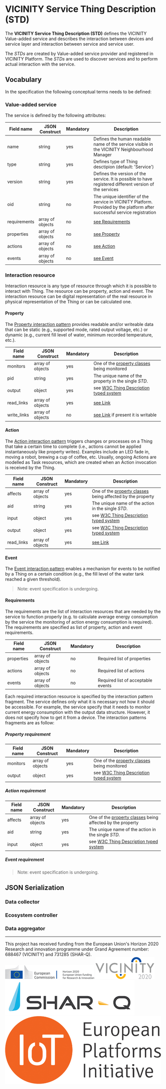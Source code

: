 # VICINITY Service Thing Description (STD)

The **VICINITY Service Thing Description (STD)** defines the VICINITY Value-added service and describes the interaction between devices and service layer and interaction between service and service user.

The *STDs* are created by Value-added service provider and registered in VICINITY Platform. The *STDs* are used to discover services and to perform actual interaction with the service.

## Vocabulary
In the specification the following conceptual terms needs to be defined:
### Value-added service
The service is defined by the following attributes:

| Field name | JSON Construct | Mandatory | Description |
| --- | --- | --- | ---|
| name | string | yes | Defines the human readable name of the service visible in the VICINITY Neighbourhood Manager
| type | string | yes | Defines type of Thing desctipion (default: 'Service')|
| version | string | yes |Defines the version of the service. It is possible to have registered different version of the services |
| oid | string | no | The unique identifier of the service in VICINITY Platform. Provided by the platform after successful service registration |
| requirements | array of objects | no | [see Requirements](#vocabulary) |
| properties | array of objects | no | [see Property](#property)  |
| actions | array of objects | no | [see Action](#action)  |
| events | array of objects | no | [see Event](#event) |


### Interaction resource
Interaction resource is any type of resource through which it is possible to interact with Thing. The resource can be property, action and event. The interaction resource can be digital representation of the real resource in physical representation of the Thing or can be calculated one.
#### Property
The [Property interaction pattern](https://www.w3.org/TR/wot-thing-description/#property) provides readable and/or writeable data that can be static (e.g., supported mode, rated output voltage, etc.) or dynamic (e.g., current fill level of water, minimum recorded temperature, etc.).

| Field name | JSON Construct | Mandatory | Description |
| --- | --- | --- | ---|
| monitors | array of objects | yes | One of the [property classes](http://iot.linkeddata.es/def/core/index-en.html) being monitored |
| pid | string | yes | The unique name of the property in the single *STD*. |
| output | object | yes | see [W3C Thing Description typed system](https://www.w3.org/TR/wot-thing-description/#type-system) |
| read_links | array of objects | yes | [see Link](https://www.w3.org/TR/wot-thing-description/#link) |
| write_links | array of objects | no | [see Link](https://www.w3.org/TR/wot-thing-description/#link) if present it is writable |

#### Action
The [Action interaction pattern](https://www.w3.org/TR/wot-thing-description/#action) triggers changes or processes on a Thing that take a certain time to complete (i.e., actions cannot be applied instantaneously like property writes). Examples include an LED fade in, moving a robot, brewing a cup of coffee, etc. Usually, ongoing Actions are modelled as Task resources, which are created when an Action invocation is received by the Thing.

| Field name | JSON Construct | Mandatory | Description |
| --- | --- | --- | ---|
| affects | array of objects | yes | One of the [property classes](http://iot.linkeddata.es/def/core/index-en.html) being affected by the property |
| aid | string | yes | The unique name of the action in the single *STD*. |
| input | object | yes | see [W3C Thing Description typed system](https://www.w3.org/TR/wot-thing-description/#type-system) |
| output | object | yes | see [W3C Thing Description typed system](https://www.w3.org/TR/wot-thing-description/#type-system) |
| read_links | array of objects | yes | [see Link](https://www.w3.org/TR/wot-thing-description/#link) |

#### Event
The [Event interaction pattern](https://www.w3.org/TR/wot-thing-description/#event) enables a mechanism for events to be notified by a Thing on a certain condition (e.g., the fill level of the water tank reached a given threshold).

> Note: event specification is undergoing.

#### Requirements
The requirements are the list of interaction resources that are needed by the service to function properly (e.g. to calculate average energy consumption by the service the monitoring of action energy consumption is required). The requirements are specified as list of property, action and event requirements.

| Field name | JSON Construct | Mandatory | Description |
| --- | --- | --- | ---|
| properties | array of objects | no | Required list of properties |
| actions | array of objects | no | Required list of actions  |
| events | array of objects | no | Required list of acceptable events |

Each required interaction resource is specified by the interaction pattern fragment. The service defines only what it is necessary not how it should be accessible. For example, the service specify that it needs to monitor current energy consumption with the output data structure. However, it does not specify how to get it from a device. The interaction patterns fragments are as follow:

##### Property requirement
| Field name | JSON Construct | Mandatory | Description |
| --- | --- | --- | ---|
| monitors | array of objects | yes | One of the [property classes](http://iot.linkeddata.es/def/core/index-en.html) being monitored |
| output | object | yes | see [W3C Thing Description typed system](https://www.w3.org/TR/wot-thing-description/#type-system) |

##### Action requirement
| Field name | JSON Construct | Mandatory | Description |
| --- | --- | --- | ---|
| affects | array of objects | yes | One of the [property classes](http://iot.linkeddata.es/def/core/index-en.html) being affected by the property |
| aid | string | yes | The unique name of the action in the single *STD*. |
| input | object | yes | see [W3C Thing Description typed system](https://www.w3.org/TR/wot-thing-description/#type-system) |


##### Event requirement
> Note: event specification is undergoing.


## JSON Serialization

### Data collector

### Ecosystem controller

### Data aggregator


---
This project has received funding from the European Union's Horizon 2020 Research and innovation programme under Grand Agreement number: 688467 (VICINITY) and 731285 (SHAR-Q).
![H2020](/images/h2020-logo.png)
![Vicinity](/images/vicinity-logo.png)
![Shar-Q](/images/sharq-logo.png)
![IoT-EPI](/images/iot-epi-logo.png)
